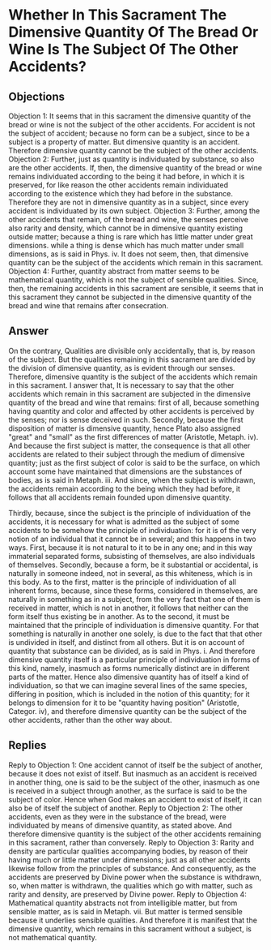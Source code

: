 # Whether In This Sacrament The Dimensive Quantity Of The Bread Or Wine Is The Subject Of The Other Accidents?
## Objections
Objection 1: It seems that in this sacrament the dimensive quantity of the bread or wine is not the subject of the other accidents. For accident is not the subject of accident; because no form can be a subject, since to be a subject is a property of matter. But dimensive quantity is an accident. Therefore dimensive quantity cannot be the subject of the other accidents.
Objection 2: Further, just as quantity is individuated by substance, so also are the other accidents. If, then, the dimensive quantity of the bread or wine remains individuated according to the being it had before, in which it is preserved, for like reason the other accidents remain individuated according to the existence which they had before in the substance. Therefore they are not in dimensive quantity as in a subject, since every accident is individuated by its own subject.
Objection 3: Further, among the other accidents that remain, of the bread and wine, the senses perceive also rarity and density, which cannot be in dimensive quantity existing outside matter; because a thing is rare which has little matter under great dimensions. while a thing is dense which has much matter under small dimensions, as is said in Phys. iv. It does not seem, then, that dimensive quantity can be the subject of the accidents which remain in this sacrament.
Objection 4: Further, quantity abstract from matter seems to be mathematical quantity, which is not the subject of sensible qualities. Since, then, the remaining accidents in this sacrament are sensible, it seems that in this sacrament they cannot be subjected in the dimensive quantity of the bread and wine that remains after consecration.
## Answer
On the contrary, Qualities are divisible only accidentally, that is, by reason of the subject. But the qualities remaining in this sacrament are divided by the division of dimensive quantity, as is evident through our senses. Therefore, dimensive quantity is the subject of the accidents which remain in this sacrament.
I answer that, It is necessary to say that the other accidents which remain in this sacrament are subjected in the dimensive quantity of the bread and wine that remains: first of all, because something having quantity and color and affected by other accidents is perceived by the senses; nor is sense deceived in such. Secondly, because the first disposition of matter is dimensive quantity, hence Plato also assigned "great" and "small" as the first differences of matter (Aristotle, Metaph. iv). And because the first subject is matter, the consequence is that all other accidents are related to their subject through the medium of dimensive quantity; just as the first subject of color is said to be the surface, on which account some have maintained that dimensions are the substances of bodies, as is said in Metaph. iii. And since, when the subject is withdrawn, the accidents remain according to the being which they had before, it follows that all accidents remain founded upon dimensive quantity.

Thirdly, because, since the subject is the principle of individuation of the accidents, it is necessary for what is admitted as the subject of some accidents to be somehow the principle of individuation: for it is of the very notion of an individual that it cannot be in several; and this happens in two ways. First, because it is not natural to it to be in any one; and in this way immaterial separated forms, subsisting of themselves, are also individuals of themselves. Secondly, because a form, be it substantial or accidental, is naturally in someone indeed, not in several, as this whiteness, which is in this body. As to the first, matter is the principle of individuation of all inherent forms, because, since these forms, considered in themselves, are naturally in something as in a subject, from the very fact that one of them is received in matter, which is not in another, it follows that neither can the form itself thus existing be in another. As to the second, it must be maintained that the principle of individuation is dimensive quantity. For that something is naturally in another one solely, is due to the fact that that other is undivided in itself, and distinct from all others. But it is on account of quantity that substance can be divided, as is said in Phys. i. And therefore dimensive quantity itself is a particular principle of individuation in forms of this kind, namely, inasmuch as forms numerically distinct are in different parts of the matter. Hence also dimensive quantity has of itself a kind of individuation, so that we can imagine several lines of the same species, differing in position, which is included in the notion of this quantity; for it belongs to dimension for it to be "quantity having position" (Aristotle, Categor. iv), and therefore dimensive quantity can be the subject of the other accidents, rather than the other way about.
## Replies
Reply to Objection 1: One accident cannot of itself be the subject of another, because it does not exist of itself. But inasmuch as an accident is received in another thing, one is said to be the subject of the other, inasmuch as one is received in a subject through another, as the surface is said to be the subject of color. Hence when God makes an accident to exist of itself, it can also be of itself the subject of another.
Reply to Objection 2: The other accidents, even as they were in the substance of the bread, were individuated by means of dimensive quantity, as stated above. And therefore dimensive quantity is the subject of the other accidents remaining in this sacrament, rather than conversely.
Reply to Objection 3: Rarity and density are particular qualities accompanying bodies, by reason of their having much or little matter under dimensions; just as all other accidents likewise follow from the principles of substance. And consequently, as the accidents are preserved by Divine power when the substance is withdrawn, so, when matter is withdrawn, the qualities which go with matter, such as rarity and density, are preserved by Divine power.
Reply to Objection 4: Mathematical quantity abstracts not from intelligible matter, but from sensible matter, as is said in Metaph. vii. But matter is termed sensible because it underlies sensible qualities. And therefore it is manifest that the dimensive quantity, which remains in this sacrament without a subject, is not mathematical quantity.